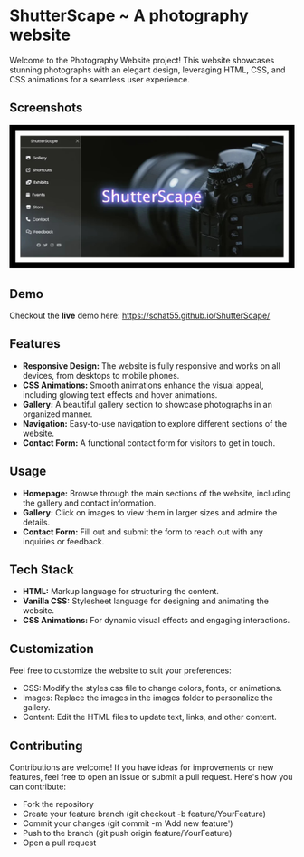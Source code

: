
# ShutterScape ~ A photography website
Welcome to the Photography Website project! This website showcases stunning photographs with an elegant design, leveraging HTML, CSS, and CSS animations for a seamless user experience.


## Screenshots

![ShutterScape Screenshot](./ShutterScape.jpg)


## Demo
Checkout the **live** demo here: https://schat55.github.io/ShutterScape/


## Features

- **Responsive Design:** The website is fully responsive and works on all devices, from desktops to mobile phones.
- **CSS Animations:** Smooth animations enhance the visual appeal, including glowing text effects and hover animations.
- **Gallery:** A beautiful gallery section to showcase photographs in an organized manner.
- **Navigation:** Easy-to-use navigation to explore different sections of the website.
- **Contact Form:** A functional contact form for visitors to get in touch.


## Usage
- **Homepage:** Browse through the main sections of the website, including the gallery and contact information.
- **Gallery:** Click on images to view them in larger sizes and admire the details.
- **Contact Form:** Fill out and submit the form to reach out with any inquiries or feedback.

## Tech Stack
- **HTML:** Markup language for structuring the content.
- **Vanilla CSS:** Stylesheet language for designing and animating the website.
- **CSS Animations:** For dynamic visual effects and engaging interactions.




## Customization
Feel free to customize the website to suit your preferences:

- CSS: Modify the styles.css file to change colors, fonts, or animations.
- Images: Replace the images in the images folder to personalize the gallery.
- Content: Edit the HTML files to update text, links, and other content.
## Contributing

Contributions are welcome! If you have ideas for improvements or new features, feel free to open an issue or submit a pull request. Here's how you can contribute:

- Fork the repository
- Create your feature branch (git checkout -b feature/YourFeature)
- Commit your changes (git commit -m 'Add new feature')
- Push to the branch (git push origin feature/YourFeature)
- Open a pull request
